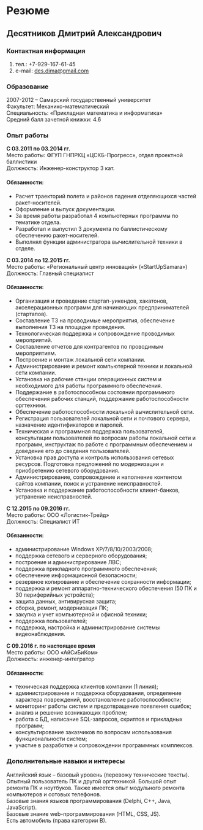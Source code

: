 # Резюме
##  Десятников Дмитрий Александрович 
### Контактная информация 
1) тел.: +7-929-167-61-45
2) e-mail: des.dima@gmail.com
### Образование
2007-2012 – Самарский государственный университет\
Факультет: Механико-математический\
Специальность: «Прикладная математика и информатика»\
Средний балл зачетной книжки: 4.6
### Опыт работы
**C 03.2011 по 03.2014 гг.**\
Место работы: ФГУП ГНПРКЦ «ЦСКБ-Прогресс», отдел проектной баллистики\
Должность: Инженер-конструктор 3 кат.
#### Обязанности: 
* Расчет траекторий полета и районов падения отделяющихся частей ракет-носителей. 
* Оформление и выпуск документации. 
* За время работы разработал 4 компьютерных программы по тематике отдела. 
* Разработал и выпустил 3 документа по баллистическому обеспечению ракет-носителей. 
* Выполнял функции администратора вычислительной техники в отделе.

**С 03.2014 по 12.2015 гг.**\
Место работы: «Региональный центр инноваций» («StartUpSamara»)\
Должность: Главный специалист
#### Обязанности: 
* Организация и проведение стартап-уикендов, хакатонов, акселерационных программ для начинающих предпринимателей (стартапов). 
* Составление ТЗ на проводимые мероприятия, обеспечение выполнения ТЗ на площадке проведения. 
* Технологическая поддержка и сопровождение проводимых мероприятий. 
* Составление отчетов для контрагентов по проводимым мероприятиям.
* Построение и монтаж локальной сети компании. 
* Администрирование и ремонт компьютерной техники и локальной сети компании. 
* Установка на рабочие станции операционных систем и необходимого для работы программного обеспечения. 
* Поддержание в работоспособном состоянии программного обеспечения рабочих станций, поддержание работоспособности оргтехники.
* Обеспечение работоспособности локальной вычислительной сети.
* Регистрация пользователей локальной сети и почтового сервера, назначение идентификаторов и паролей. 
* Техническая и программная поддержка пользователей, консультации пользователей по вопросам работы локальной сети и программ, инструктаж по работе с программным обеспечением и доведение его до сведения пользователей. 
* Установка прав доступа и контроль использования сетевых ресурсов. Подготовка предложений по модернизации и приобретению сетевого оборудования.
* Администрирование, сопровождение и наполнение контентом сайтов компании, поиск и устранение неисправностей. 
* Установка и поддержание работоспособности клиент-банков, устранение неисправностей.

**С 12.2015 по 09.2016 гг.**\
Место работы: ООО «Логистик-Трейд»\
Должность: Специалист ИТ
#### Обязанности: 
*   администрирование Windows XP/7/8/10/2003/2008;
*	поддержка сетевого и серверного оборудования;
*	построение и администрирование ЛВС;
*	поддержка прикладного программного обеспечения;
*	обеспечение информационной безопасности; 
*	резервное копирование и обеспечение сохранности информации;
*	поддержка и ремонт аппаратно-технического обеспечения (50 ПК и 30 периферийных устройств); 
*	защита данных, антивирусная защита;
*	сборка, ремонт, модернизация ПК;
*	закупка и учет компьютерной и офисной техники;
*	поддержка пользователей;
*	поддержка, настройка и администрирование системы видеонаблюдения.

**С 09.2016 г. по настоящее время**\
Место работы: ООО «АйСиБиКом»\
Должность: инженер-интегратор
#### Обязанности:
*	техническая поддержка клиентов компании (1 линия);
*	администрирование и поддержка оборудования, определение характера повреждений, восстановление работоспособности;
*	мониторинг работы систем и предотвращение появления ошибок;
*	анализ и решение возникающих проблем;
*	работа с БД, написание SQL-запросов, скриптов и прикладных программ;
*	консультирование заказчиков по вопросам использования функциональности систем;
*	участие в разработке и сопровождении программных комплексов.

### Дополнительные навыки и интересы
Английский язык – базовый уровень (перевожу технические тексты).\
Опытный пользователь ПК и другой оргтехникой. Большой опыт ремонта ПК и ноутбуков. Также имеется опыт модульного ремонта компьютеров и сотовых телефонов.\
Базовые знания языков программирования (Delphi, C++, Java, JavaScript).\
Базовые знание web-программирования (HTML, CSS, JS).\
Есть автомобиль (права категории В).
